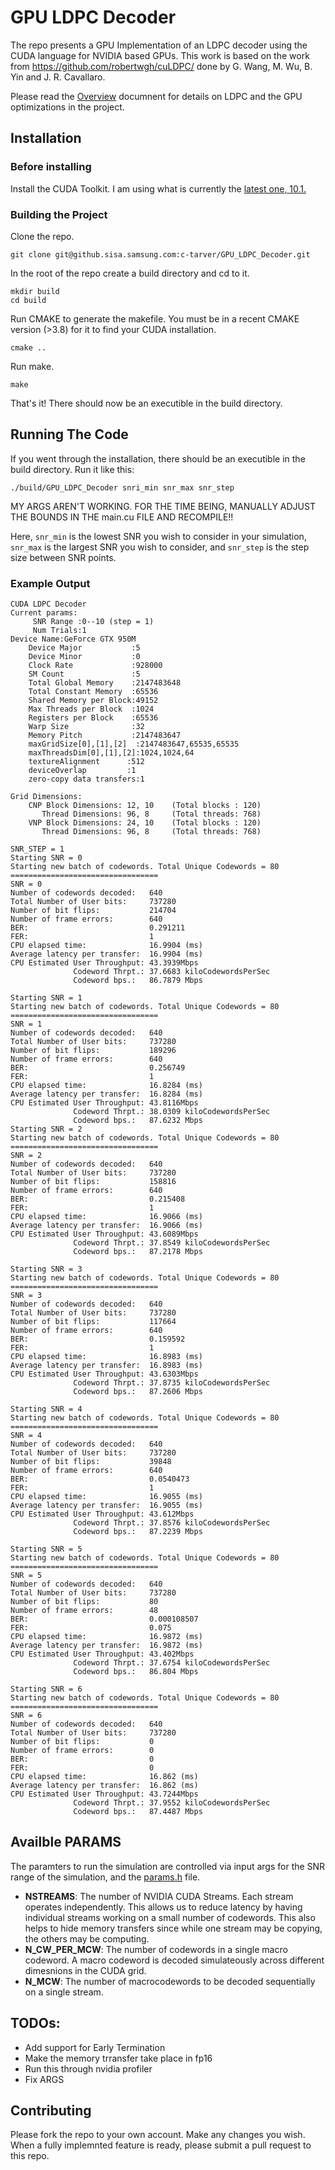 # GPU LDPC Decoder
The repo presents a GPU Implementation of an LDPC decoder using the CUDA language for NVIDIA based GPUs.
This work is based on the work from https://github.com/robertwgh/cuLDPC/ done by G. Wang, M. Wu, B. Yin and J. R. Cavallaro.

Please read the [Overview](Overview.md) documnent for details on LDPC and the GPU optimizations in the project.

## Installation 
### Before installing
Install the CUDA Toolkit. I am using what is currently the [latest one, 10.1.](https://developer.nvidia.com/cuda-downloads?)

### Building the Project
Clone the repo.
```
git clone git@github.sisa.samsung.com:c-tarver/GPU_LDPC_Decoder.git
```

In the root of the repo create a build directory and cd to it.
```
mkdir build
cd build
```

Run CMAKE to generate the makefile. You must be in a recent CMAKE version (>3.8) for it to find your CUDA installation.
```
cmake ..
```

Run make. 
```
make
```
That's it! There should now be an executible in the build directory. 


## Running The Code
If you went through the installation, there should be an executible in the build directory. Run it like this:
```
./build/GPU_LDPC_Decoder snri_min snr_max snr_step
```
MY ARGS AREN'T WORKING. FOR THE TIME BEING, MANUALLY ADJUST THE BOUNDS IN THE main.cu FILE AND RECOMPILE!!

Here, `snr_min` is the lowest SNR you wish to consider in your simulation, `snr_max` is the largest SNR you wish to consider, and `snr_step` is the step size between SNR points. 

### Example Output
```
CUDA LDPC Decoder
Current params:
     SNR Range :0--10 (step = 1)
     Num Trials:1
Device Name:GeForce GTX 950M
    Device Major           :5
    Device Minor           :0
    Clock Rate             :928000
    SM Count               :5
    Total Global Memory    :2147483648
    Total Constant Memory  :65536
    Shared Memory per Block:49152
    Max Threads per Block  :1024
    Registers per Block    :65536
    Warp Size              :32
    Memory Pitch           :2147483647
    maxGridSize[0],[1],[2]  :2147483647,65535,65535
    maxThreadsDim[0],[1],[2]:1024,1024,64
    textureAlignment      :512
    deviceOverlap         :1
    zero-copy data transfers:1

Grid Dimensions:
    CNP Block Dimensions: 12, 10    (Total blocks : 120)
       Thread Dimensions: 96, 8     (Total threads: 768)
    VNP Block Dimensions: 24, 10    (Total blocks : 120)
       Thread Dimensions: 96, 8     (Total threads: 768)

SNR_STEP = 1
Starting SNR = 0
Starting new batch of codewords. Total Unique Codewords = 80
=================================
SNR = 0
Number of codewords decoded:   640
Total Number of User bits:     737280
Number of bit flips:           214704
Number of frame errors:        640
BER:                           0.291211
FER:                           1
CPU elapsed time:              16.9904 (ms)
Average latency per transfer:  16.9904 (ms)
CPU Estimated User Throughput: 43.3939Mbps
              Codeword Thrpt.: 37.6683 kiloCodewordsPerSec
              Codeword bps.:   86.7879 Mbps

Starting SNR = 1
Starting new batch of codewords. Total Unique Codewords = 80
=================================
SNR = 1
Number of codewords decoded:   640
Total Number of User bits:     737280
Number of bit flips:           189296
Number of frame errors:        640
BER:                           0.256749
FER:                           1
CPU elapsed time:              16.8284 (ms)
Average latency per transfer:  16.8284 (ms)
CPU Estimated User Throughput: 43.8116Mbps
              Codeword Thrpt.: 38.0309 kiloCodewordsPerSec
              Codeword bps.:   87.6232 Mbps
Starting SNR = 2
Starting new batch of codewords. Total Unique Codewords = 80
=================================
SNR = 2
Number of codewords decoded:   640
Total Number of User bits:     737280
Number of bit flips:           158816
Number of frame errors:        640
BER:                           0.215408
FER:                           1
CPU elapsed time:              16.9066 (ms)
Average latency per transfer:  16.9066 (ms)
CPU Estimated User Throughput: 43.6089Mbps
              Codeword Thrpt.: 37.8549 kiloCodewordsPerSec
              Codeword bps.:   87.2178 Mbps

Starting SNR = 3
Starting new batch of codewords. Total Unique Codewords = 80
=================================
SNR = 3
Number of codewords decoded:   640
Total Number of User bits:     737280
Number of bit flips:           117664
Number of frame errors:        640
BER:                           0.159592
FER:                           1
CPU elapsed time:              16.8983 (ms)
Average latency per transfer:  16.8983 (ms)
CPU Estimated User Throughput: 43.6303Mbps
              Codeword Thrpt.: 37.8735 kiloCodewordsPerSec
              Codeword bps.:   87.2606 Mbps

Starting SNR = 4
Starting new batch of codewords. Total Unique Codewords = 80
=================================
SNR = 4
Number of codewords decoded:   640
Total Number of User bits:     737280
Number of bit flips:           39848
Number of frame errors:        640
BER:                           0.0540473
FER:                           1
CPU elapsed time:              16.9055 (ms)
Average latency per transfer:  16.9055 (ms)
CPU Estimated User Throughput: 43.612Mbps
              Codeword Thrpt.: 37.8576 kiloCodewordsPerSec
              Codeword bps.:   87.2239 Mbps

Starting SNR = 5
Starting new batch of codewords. Total Unique Codewords = 80
=================================
SNR = 5
Number of codewords decoded:   640
Total Number of User bits:     737280
Number of bit flips:           80
Number of frame errors:        48
BER:                           0.000108507
FER:                           0.075
CPU elapsed time:              16.9872 (ms)
Average latency per transfer:  16.9872 (ms)
CPU Estimated User Throughput: 43.402Mbps
              Codeword Thrpt.: 37.6754 kiloCodewordsPerSec
              Codeword bps.:   86.804 Mbps

Starting SNR = 6
Starting new batch of codewords. Total Unique Codewords = 80
=================================
SNR = 6
Number of codewords decoded:   640
Total Number of User bits:     737280
Number of bit flips:           0
Number of frame errors:        0
BER:                           0
FER:                           0
CPU elapsed time:              16.862 (ms)
Average latency per transfer:  16.862 (ms)
CPU Estimated User Throughput: 43.7244Mbps
              Codeword Thrpt.: 37.9552 kiloCodewordsPerSec
              Codeword bps.:   87.4487 Mbps
```
## Availble PARAMS
The paramters to run the simulation are controlled via input args for the SNR range of the simulation, and the [params.h](src/params.h) file. 
* __NSTREAMS__: The number of NVIDIA CUDA Streams. Each stream operates independently. This allows us to reduce latency by having individual streams working on a small number of codewords. This also helps to hide memory transfers since while one stream may be copying, the others may be computing.
* __N_CW_PER_MCW__: The number of codewords in a single macro codeword. A macro codeword is decoded simulateously across different dimesnions in the CUDA grid. 
* __N_MCW__: The number of macrocodewords to be decoded sequentially on a single stream. 

## TODOs:
* Add support for Early Termination
* Make the memory trransfer take place in fp16
* Run this through nvidia profiler
* Fix ARGS

## Contributing
Please fork the repo to your own account. Make any changes you wish. When a fully implemnted feature is ready, please submit a pull request to this repo. 

